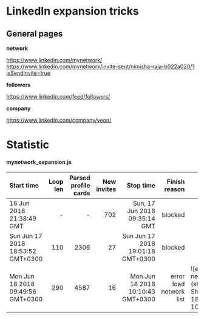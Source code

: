# LinkedIn expansion tricks
## General pages

**network**

https://www.linkedin.com/mynetwork/
https://www.linkedin.com/mynetwork/invite-sent/nimisha-raja-b022a020/?isSendInvite=true

**followers**
 
https://www.linkedin.com/feed/followers/

**company**

https://www.linkedin.com/company/veon/


# Statistic

#### mynetwork_expansion.js
| Start time | Loop len | Parsed profile cards | New invites | Stop time | Finish reason | Context |
| :----- | ------: |  ------: | --------: | -------: | ------: | ----- |
| 16 Jun 2018 21:38:49 GMT  |   -    |-       | 702         | Sun, 17 Jun 2018 09:35:14 GMT | blocked | 
|Sun Jun 17 2018 18:53:52 GMT+0300 | 110 | 2306 | 27 | Sun Jun 17 2018 19:01:18 GMT+0300 | blocked |
|Mon Jun 18 2018 09:49:56 GMT+0300 | 290 | 4587 | 16 | Mon Jun 18 2018 10:10:43 GMT+0300 | error load network list | ![error load network list](statistic/Screen Shot 2018-06-18 at 10.23.18.png) 


